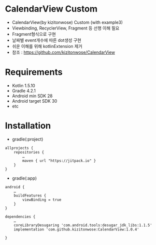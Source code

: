 # CalendarView Custom

- CalendarView(by kizitonwose) Custom (with example3)
- Viewbinding, RecyclerView, Fragment 등 선행 이해 필요
- Fragment형식으로 구현
- 날짜별 event개수에 따른 dot생성 구현
- 쉬운 이해를 위해 kotlinExtension 제거
- 참조 : https://github.com/kizitonwose/CalendarView

# Requirements
- Kotlin 1.5.10
- Gradle 4.2.1
- Android min SDK 28
- Android target SDK 30
- etc

# Installation
- gradle(:project)
```
allprojects {
    repositories {
        …
        maven { url "https://jitpack.io" }
    }
}

```


- gradle(:app)
```
android {
    …
    buildFeatures {
        viewBinding = true
    }
}

dependencies {
   	…
    coreLibraryDesugaring 'com.android.tools:desugar_jdk_libs:1.1.5'
    implementation 'com.github.kizitonwose:CalendarView:1.0.4'

}
```

